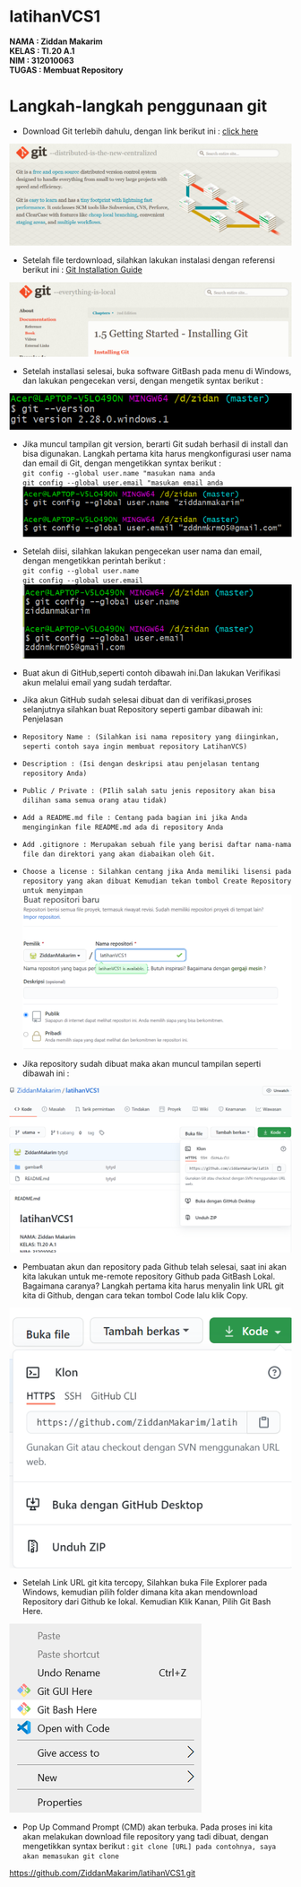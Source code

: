 # latihanVCS1

**NAMA : Ziddan Makarim** <br>
**KELAS : TI.20 A.1** <br>
**NIM : 312010063** <br>
**TUGAS : Membuat Repository** <br>

# Langkah-langkah penggunaan git
* Download Git terlebih dahulu, dengan link berikut ini : [click here](https://git-scm.com) <br>

![git-scm](gambarR/GitScm.png) <br>

* Setelah file terdownload, silahkan lakukan instalasi dengan referensi berikut ini : [Git Installation Guide](https://git-scm.com/book/en/v2/Getting-Started-Installing-Git)

![installing](gambarR/installing.png)

* Setelah installasi selesai, buka software GitBash pada menu di Windows, dan lakukan pengecekan versi, dengan mengetik syntax berikut :

![Version](gambarR/version.png)

* Jika muncul tampilan git version, berarti Git sudah berhasil di install dan bisa digunakan. Langkah pertama kita harus mengkonfigurasi user nama dan email di Git, dengan mengetikkan syntax berikut : <br>
`git config --global user.name "masukan nama anda` <br>
`git config --global user.email "masukan email anda`
![user](gambarR/user.png)

* Setelah diisi, silahkan lakukan pengecekan user nama dan email, dengan mengetikkan perintah berikut : <br>
`git config --global user.name` <br>
`git config --global user.email`
![name](gambarR/name.png)

* Buat akun di GitHub,seperti contoh dibawah ini.Dan lakukan Verifikasi akun melalui email yang sudah terdaftar.

* Jika akun GitHub sudah selesai dibuat dan di verifikasi,proses selanjutnya silahkan buat Repository seperti gambar dibawah ini: Penjelasan
* `Repository Name : (Silahkan isi nama repository yang diinginkan, seperti contoh saya ingin membuat repository LatihanVCS)`
* `Description : (Isi dengan deskripsi atau penjelasan tentang repository Anda)`
* `Public / Private : (PIlih salah satu jenis repository akan bisa dilihan sama semua orang atau tidak)`
* `Add a README.md file : Centang pada bagian ini jika Anda menginginkan file README.md ada di repository Anda`
* `Add .gitignore : Merupakan sebuah file yang berisi daftar nama-nama file dan direktori yang akan diabaikan oleh Git.`
* `Choose a license : Silahkan centang jika Anda memiliki lisensi pada repository yang akan dibuat Kemudian tekan tombol Create Repository untuk menyimpan`
![buat](gambarR/buat.png)
 
* Jika repository sudah dibuat maka akan muncul tampilan seperti dibawah ini :

![hasil](gambarR/hasil.png)

* Pembuatan akun dan repository pada Github telah selesai, saat ini akan kita lakukan untuk me-remote repository Github pada GitBash Lokal. Bagaimana caranya? Langkah pertama kita harus menyalin link URL git kita di Github, dengan cara tekan tombol Code lalu klik Copy.

![code](gambarR/code.png)

* Setelah Link URL git kita tercopy, Silahkan buka File Explorer pada Windows, kemudian pilih folder dimana kita akan mendownload Repository dari Github ke lokal. Kemudian Klik Kanan, Pilih Git Bash Here.

![GitBash](gambarR/GitBash.png)

* Pop Up Command Prompt (CMD) akan terbuka. Pada proses ini kita akan melakukan download file repository yang tadi dibuat, dengan mengetikkan syntax berikut :
`git clone [URL] pada contohnya, saya akan memasukan git clone`

https://github.com/ZiddanMakarim/latihanVCS1.git <br>











